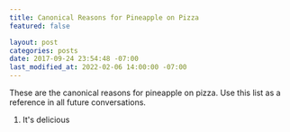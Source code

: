 ```yaml
---
title: Canonical Reasons for Pineapple on Pizza
featured: false

layout: post
categories: posts
date: 2017-09-24 23:54:48 -07:00
last_modified_at: 2022-02-06 14:00:00 -07:00
---
```


These are the canonical reasons for pineapple on pizza. Use this list as a reference in all future conversations.

1. It's delicious

